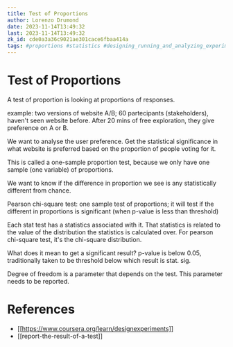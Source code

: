 ```yaml
---
title: Test of Proportions
author: Lorenzo Drumond
date: 2023-11-14T13:49:32
last: 2023-11-14T13:49:32
zk_id: cde0a3a36c9021ae301cace6fbaa414a
tags: #proportions #statistics #designing_running_and_analyzing_experiments #test #coursera #experiment #theory #week2 #design #rlang
---
```



# Test of Proportions
A test of proportion is looking at proportions of responses.

example: two versions of website A/B; 60 partecipants (stakeholders), haven't seen website before. After 20 mins of free exploration, they give preference on A or B.

We want to analyse the user preference. Get the statistical significance in what website is preferred based on the proportion of people voting for it.

This is called a one-sample proportion test, because we only have one sample (one variable) of proportions.

We want to know if the difference in proportion we see is any statistically different from chance.

Pearson chi-square test: one sample test of proportions; it will test if the different in proportions is significant (when p-value is less than threshold)

Each stat test has a statistics associated with it. That statistics is related to the value of the distribution the statistics is calculated over. For pearson chi-square test, it's the chi-square distribution.

What does it mean to get a significant result? p-value is below 0.05, traditionally taken to be threshold below which result is stat. sig.

Degree of freedom is a parameter that depends on the test. This parameter needs to be reported.

# References
- [[https://www.coursera.org/learn/designexperiments]]
- [[report-the-result-of-a-test]]
